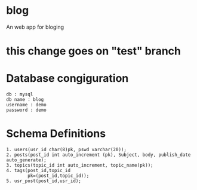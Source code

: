 # blog
An web app for bloging
# this change goes on "test" branch
# 	Database congiguration 
	db : mysql
	db name : blog
	username : demo
	password : demo
#  Schema Definitions
	1. users(usr_id char(8)pk, pswd varchar(20));
	2. posts(post_id int auto_increment (pk), Subject, body, publish_date auto_generate);
	3. topics(topic_id int auto_increment, topic_name(pk));
	4. tags(post_id,topic_id
			pk=(post_id,topic_id));
	5. usr_post(post_id,usr_id);
